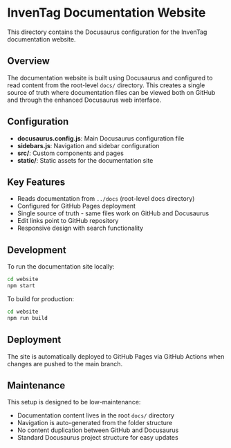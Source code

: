 # InvenTag Documentation Website

This directory contains the Docusaurus configuration for the InvenTag documentation website.

## Overview

The documentation website is built using Docusaurus and configured to read content from the root-level `docs/` directory. This creates a single source of truth where documentation files can be viewed both on GitHub and through the enhanced Docusaurus web interface.

## Configuration

- **docusaurus.config.js**: Main Docusaurus configuration file
- **sidebars.js**: Navigation and sidebar configuration
- **src/**: Custom components and pages
- **static/**: Static assets for the documentation site

## Key Features

- Reads documentation from `../docs` (root-level docs directory)
- Configured for GitHub Pages deployment
- Single source of truth - same files work on GitHub and Docusaurus
- Edit links point to GitHub repository
- Responsive design with search functionality

## Development

To run the documentation site locally:

```bash
cd website
npm start
```

To build for production:

```bash
cd website
npm run build
```

## Deployment

The site is automatically deployed to GitHub Pages via GitHub Actions when changes are pushed to the main branch.

## Maintenance

This setup is designed to be low-maintenance:
- Documentation content lives in the root `docs/` directory
- Navigation is auto-generated from the folder structure
- No content duplication between GitHub and Docusaurus
- Standard Docusaurus project structure for easy updates